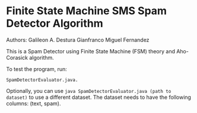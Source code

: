 # Finite State Machine SMS Spam Detector Algorithm

Authors:
Galileon A. Destura
Gianfranco Miguel Fernandez

This is a Spam Detector using Finite State Machine (FSM) theory and Aho-Corasick algorithm.

To test the program, run:

```SpamDetectorEvaluator.java.```

Optionally, you can use ```java SpamDetectorEvaluator.java (path to dataset)``` to use a different dataset. The dataset needs to have the following columns: (text, spam).
